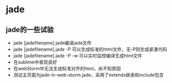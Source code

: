 # jade
## jade的一些试验
* jade [jadefilename].jade编译jade文件
* jade [jadefilename].jade -P 可以生成标准的html文件，无-P则生成紧凑代码
* jade [jadefilename].jade -P -w 可以实时监控编译生成html文件
* 在sublime中表现良好
* 在webStorm中无法生成标准对齐的html，尚不知原因
* 测试主页面为jade-in-web-storm.jade，采用了extends继承和include包含